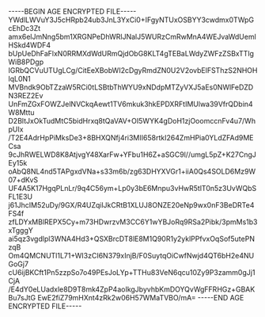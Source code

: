-----BEGIN AGE ENCRYPTED FILE-----
YWdlLWVuY3J5cHRpb24ub3JnL3YxCi0+IFgyNTUxOSBYY3cwdmx0TWpGcEhDc3Zt
amx6elJmNng5bm1XRGNPeDhWRlJNalJ5WURzCmRwMnA4WEJvaWdUemlHSkd4WDF4
bUpUeDhFaFlxN0RRMXdWdURmQjdObG8KLT4gTEBaLWdyZWFzZSBxTTlgWiB8PDgp
IGRbQCVuUTUgLCg/CitEeXBobWI2cDgyRmdZN0U2V2ovbElFSThzS2NHOHlqL0N1
MVBndk9ObTZzaW5RCi0tLSBtbThWYU9xNDdpMTZyVXJ5aEs0NWlFeDZDN3REZ2Ev
UnFmZGxFOWZJelNVCkqAewt1TV6mkuk3hkEPDXRFtIMUlwa39VfrQDbin4W8Mttu
D2BltJxOkTudMtC5bidHrxq8tQaVAV+OI5WYK4gDoH1zjOoomccnFv4u7/WhpUIx
/T2E4AdrHpPiMksDe3+8BHXQNfj4ri3MII658rtkI264ZmHPia0YLdZFAd9MECsa
9cJhRWELWD8K8AtjvgY48XarFw+YFbu1H6Z+aSGC9l//umgL5pZ+K27CngJEy15k
oAbQ8NL4nd5TAPgxdVNa+s33m6b/zg63DHYXVGr1+iiA0Qs4SOLD6Mz9W07+dKvS
UF4A5K17HgqPLnLr/9q4C56ym+Lp0y3bE6Mnpu3vHwR5tlT0n5z3UvWQbSFL1E3U
j61JhcIM52uDy/9GX/R4UZqilJkCRtB1XLUJ8ONZE20eNp9wx0nF3BeDRTe4FS4f
zfLDYxMBlREPX5Cy+m73HDwrzvM3CC6Y1wYBJoRq9RSa2Pibk/3pmMs1b3xTgggY
ai5qz3vgdlpl3WNA4Hd3+QSXBrcDT8lE8M1Q90R1y2yklPPfvxOqSof5utePNzqB
Om4QMCNUTl1L71+WI3zCI6N379xInjB/F0SuytqOiCwfNwjd4QT6bH2e4NUGoGj7
cU6ijBKCft1Pn5zzpSo7o49PEsJoLYp+TTHu83VeN6qcu10Zy9P3zamm0gJj1CjA
/E4dY0eLUadxle8D9T8mk4ZpP4aoIkgJbyvhbKmDOYQvWgFFRHGz+GBAKBu7sJtG
EwE2fiZ79mHXnt4zRk2w06H57WMaTVBO/mA=
-----END AGE ENCRYPTED FILE-----

